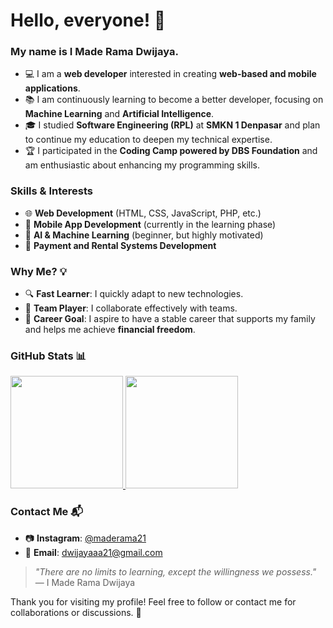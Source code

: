 # Hello, everyone! 👋

### My name is **I Made Rama Dwijaya**.
- 💻 I am a **web developer** interested in creating **web-based and mobile applications**.  
- 📚 I am continuously learning to become a better developer, focusing on **Machine Learning** and **Artificial Intelligence**.  
- 🎓 I studied **Software Engineering (RPL)** at **SMKN 1 Denpasar** and plan to continue my education to deepen my technical expertise.  
- 🏆 I participated in the **Coding Camp powered by DBS Foundation** and am enthusiastic about enhancing my programming skills.

### Skills & Interests
- 🌐 **Web Development** (HTML, CSS, JavaScript, PHP, etc.)
- 📱 **Mobile App Development** (currently in the learning phase)
- 🤖 **AI & Machine Learning** (beginner, but highly motivated)
- 🚀 **Payment and Rental Systems Development**

### Why Me? 💡
- 🔍 **Fast Learner**: I quickly adapt to new technologies.  
- 👥 **Team Player**: I collaborate effectively with teams.  
- 🎯 **Career Goal**: I aspire to have a stable career that supports my family and helps me achieve **financial freedom**.

### GitHub Stats 📊
<p align="left">
<a href="https://github.com/maderama21">
  <img height="180em" src="https://github-readme-stats-eight-theta.vercel.app/api?username=maderama21&show_icons=true&theme=algolia&include_all_commits=true&count_private=true"/>
  <img height="180em" src="https://github-readme-stats-eight-theta.vercel.app/api/top-langs/?username=maderama21&layout=compact&theme=algolia"/>
</a>
</p>

### Contact Me 📬
- 📷 **Instagram**: [@maderama21](https://www.instagram.com/maderama21)  
- 📩 **Email**: dwijayaaa21@gmail.com  

> _"There are no limits to learning, except the willingness we possess."_  
> — I Made Rama Dwijaya

Thank you for visiting my profile! Feel free to follow or contact me for collaborations or discussions. 🌟
